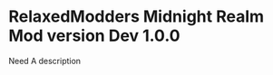 RelaxedModders Midnight Realm Mod version Dev 1.0.0
===========================

Need A description
